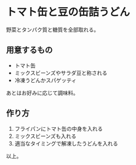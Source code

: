# トマト缶と豆の缶詰うどん

野菜とタンパク質と糖質を全部取れる。

## 用意するもの

 - トマト缶
 - ミックスビーンズやサラダ豆と称される
 - 冷凍うどんかスパゲッティ

あとはお好みに応じて調味料。

## 作り方

 1. フライパンにトマト缶の中身を入れる
 2. ミックスビーンズも入れる
 3. 適当なタイミングで解凍したうどんを入れる

以上。